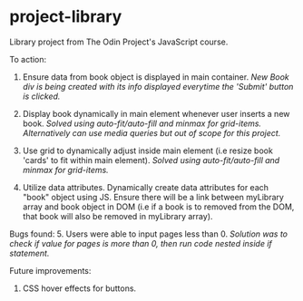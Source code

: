 # project-library
Library project from The Odin Project's JavaScript course.

To action:

1. Ensure data from book object is displayed in main container. *New Book div is being created with its info displayed everytime the 'Submit' button is clicked.*

2. Display book dynamically in main element whenever user inserts a new book. *Solved using auto-fit/auto-fill and minmax for grid-items. Alternatively can use media queries but out of scope for this project.*

3. Use grid to dynamically adjust inside main element (i.e resize book 'cards' to fit within main element). *Solved using auto-fit/auto-fill and minmax for grid-items.*

4. Utilize data attributes. Dynamically create data attributes for each "book" object using JS. Ensure there will be a link between myLibrary array and book object in DOM (i.e if a book is to removed from the DOM, that book will also be removed in myLibrary array).

Bugs found: 
5. Users were able to input pages less than 0. *Solution was to check if value for pages is more than 0, then run code nested inside if statement.*


Future improvements:

1. CSS hover effects for buttons.
